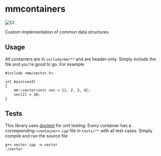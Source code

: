 # mmcontainers

![CI](https://github.com/mayant15/mmcontainers/workflows/CI/badge.svg?branch=master)

Custom implementation of common data structures

## Usage

All containers are in `include/mm/**` and are header-only. Simply include the file and you're good to go. For example
```
#include <mm/vector.h>

int main(void)
{
    mm::vector<int> vec = {1, 2, 3, 4};
    vec[2] = 10;
}
```

## Tests

This library uses [doctest](https://github.com/onqtam/doctest/) for unit testing. Every container has a corresponding `<container>.cpp` file in `tests/**` with all test cases. Simply compile and run the source file
```
g++ vector.cpp -o vector
./vector
```
